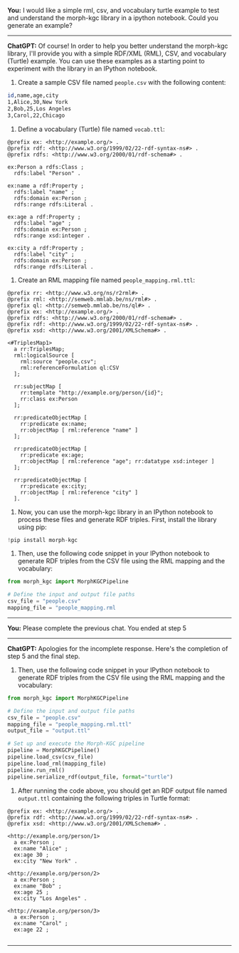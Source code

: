 **You:**
I would like a simple rml, csv, and vocabulary turtle example to test and understand the morph-kgc library in a ipython notebook. Could you generate an example?

 --------
**ChatGPT:**
Of course! In order to help you better understand the morph-kgc library, I'll provide you with a simple RDF/XML (RML), CSV, and vocabulary (Turtle) example. You can use these examples as a starting point to experiment with the library in an IPython notebook.
1. Create a sample CSV file named `people.csv` with the following content:
```bash
id,name,age,city
1,Alice,30,New York
2,Bob,25,Los Angeles
3,Carol,22,Chicago

```
1. Define a vocabulary (Turtle) file named `vocab.ttl`:
```less
@prefix ex: <http://example.org/> .
@prefix rdf: <http://www.w3.org/1999/02/22-rdf-syntax-ns#> .
@prefix rdfs: <http://www.w3.org/2000/01/rdf-schema#> .

ex:Person a rdfs:Class ;
  rdfs:label "Person" .

ex:name a rdf:Property ;
  rdfs:label "name" ;
  rdfs:domain ex:Person ;
  rdfs:range rdfs:Literal .

ex:age a rdf:Property ;
  rdfs:label "age" ;
  rdfs:domain ex:Person ;
  rdfs:range xsd:integer .

ex:city a rdf:Property ;
  rdfs:label "city" ;
  rdfs:domain ex:Person ;
  rdfs:range rdfs:Literal .

```
1. Create an RML mapping file named `people_mapping.rml.ttl`:
```less
@prefix rr: <http://www.w3.org/ns/r2rml#> .
@prefix rml: <http://semweb.mmlab.be/ns/rml#> .
@prefix ql: <http://semweb.mmlab.be/ns/ql#> .
@prefix ex: <http://example.org/> .
@prefix rdfs: <http://www.w3.org/2000/01/rdf-schema#> .
@prefix rdf: <http://www.w3.org/1999/02/22-rdf-syntax-ns#> .
@prefix xsd: <http://www.w3.org/2001/XMLSchema#> .

<#TriplesMap1>
  a rr:TriplesMap;
  rml:logicalSource [
    rml:source "people.csv";
    rml:referenceFormulation ql:CSV
  ];

  rr:subjectMap [
    rr:template "http://example.org/person/{id}";
    rr:class ex:Person
  ];

  rr:predicateObjectMap [
    rr:predicate ex:name;
    rr:objectMap [ rml:reference "name" ]
  ];

  rr:predicateObjectMap [
    rr:predicate ex:age;
    rr:objectMap [ rml:reference "age"; rr:datatype xsd:integer ]
  ];

  rr:predicateObjectMap [
    rr:predicate ex:city;
    rr:objectMap [ rml:reference "city" ]
  ].

```
1. Now, you can use the morph-kgc library in an IPython notebook to process these files and generate RDF triples. First, install the library using pip:
```python
!pip install morph-kgc

```
1. Then, use the following code snippet in your IPython notebook to generate RDF triples from the CSV file using the RML mapping and the vocabulary:
```python
from morph_kgc import MorphKGCPipeline

# Define the input and output file paths
csv_file = "people.csv"
mapping_file = "people_mapping.rml

```


 --------
**You:**
Please complete the previous chat. You ended at step 5

 --------
**ChatGPT:**
Apologies for the incomplete response. Here's the completion of step 5 and the final step.
1. Then, use the following code snippet in your IPython notebook to generate RDF triples from the CSV file using the RML mapping and the vocabulary:
```python
from morph_kgc import MorphKGCPipeline

# Define the input and output file paths
csv_file = "people.csv"
mapping_file = "people_mapping.rml.ttl"
output_file = "output.ttl"

# Set up and execute the Morph-KGC pipeline
pipeline = MorphKGCPipeline()
pipeline.load_csv(csv_file)
pipeline.load_rml(mapping_file)
pipeline.run_rml()
pipeline.serialize_rdf(output_file, format="turtle")

```
1. After running the code above, you should get an RDF output file named `output.ttl` containing the following triples in Turtle format:
```less
@prefix ex: <http://example.org/> .
@prefix rdf: <http://www.w3.org/1999/02/22-rdf-syntax-ns#> .
@prefix xsd: <http://www.w3.org/2001/XMLSchema#> .

<http://example.org/person/1>
  a ex:Person ;
  ex:name "Alice" ;
  ex:age 30 ;
  ex:city "New York" .

<http://example.org/person/2>
  a ex:Person ;
  ex:name "Bob" ;
  ex:age 25 ;
  ex:city "Los Angeles" .

<http://example.org/person/3>
  a ex:Person ;
  ex:name "Carol" ;
  ex:age 22 ;
 

```


 --------
